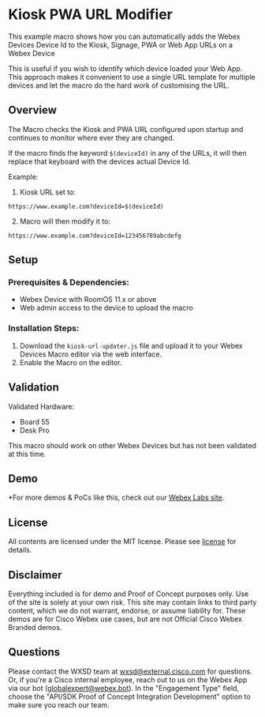 # Kiosk PWA URL Modifier

This example macro shows how you can automatically adds the Webex Devices Device Id to the Kiosk, Signage, PWA or Web App URLs on a Webex Device

This is useful if you wish to identify which device loaded your Web App. This approach makes it convenient to use a single URL template for multiple devices and let the macro do the hard work of customising the URL.

## Overview

The Macro checks the Kiosk and PWA URL configured upon startup and continues to monitor where ever they are changed.

If the macro finds the keyword ``$(deviceId)`` in any of the URLs, it will then replace that keyboard with the devices actual Device Id.

Example:

1. Kiosk URL set to: 
```
https://www.example.com?deviceId=$(deviceId)
```
2. Macro will then modify it to:
```
https://www.example.com?deviceId=123456789abcdefg
```

## Setup

### Prerequisites & Dependencies: 

- Webex Device with RoomOS 11.x or above
- Web admin access to the device to upload the macro


### Installation Steps:

1. Download the ``kiosk-url-updater.js`` file and upload it to your Webex Devices Macro editor via the web interface.
2. Enable the Macro on the editor.


## Validation

Validated Hardware:

* Board 55
* Desk Pro

This macro should work on other Webex Devices but has not been validated at this time.

## Demo

*For more demos & PoCs like this, check out our [Webex Labs site](https://collabtoolbox.cisco.com/webex-labs).


## License

All contents are licensed under the MIT license. Please see [license](LICENSE) for details.


## Disclaimer
 
Everything included is for demo and Proof of Concept purposes only. Use of the site is solely at your own risk. This site may contain links to third party content, which we do not warrant, endorse, or assume liability for. These demos are for Cisco Webex use cases, but are not Official Cisco Webex Branded demos.


## Questions
Please contact the WXSD team at [wxsd@external.cisco.com](mailto:wxsd@external.cisco.com?subject=kiosk-pwa-url-modifier) for questions. Or, if you're a Cisco internal employee, reach out to us on the Webex App via our bot (globalexpert@webex.bot). In the "Engagement Type" field, choose the "API/SDK Proof of Concept Integration Development" option to make sure you reach our team. 
